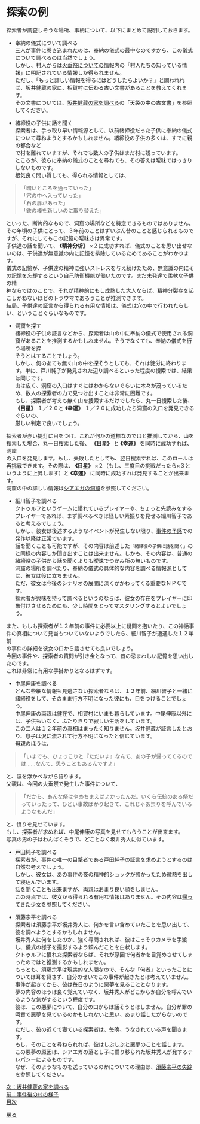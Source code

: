 # 探索の例  

探索者が調査しそうな場所、事柄について、以下にまとめて説明しておきます。  

* 奉納の儀式について調べる  
三人が事件に巻き込まれたのは、奉納の儀式の最中なのですから、この儀式について調べるのは当然でしょう。  
しかし、村人からは[火垂祭についての情報](017_火垂祭についての情報.md)内の「村人たちの知っている情報」に明記されている情報しか得られません。  
ただし、「もっと詳しい情報を得るにはどうしたらよいか？」と問われれば、坂井健蔵の家に、相賀村に伝わる古い文書があることを教えてくれます。  
その文書については、[坂井健蔵の家を調べる](029_坂井健蔵の家を調べる.md)の「天袋の中の古文書」を参照してください。  

* 緒締役の子供に話を聞く  
探索者は、手っ取り早い情報源として、以前緒締役だった子供に奉納の儀式について尋ねようとするかもしれません。緒締役の子供の多くは、すでに親の都合など  
で村を離れていますが、それでも数人の子供はまだ村に残っています。  
ところが、彼らに奉納の儀式のことを尋ねても、その答えは曖昧ではっきりしないものです。  
根気良く問い質しても、得られる情報としては、  

> 「暗いところを通っていった」  
> 「穴の中へ入っていった」  
> 「石の扉があった」  
> 「鉄の棒を新しいのに取り替えた」  

といった、断片的なもので、洞窟の場所などを特定できるものではありません。  
その年頃の子供にとって、３年前のことはずいぶん昔のことと感じられるものですが、それにしてもこの記憶の曖昧さは異常です。  
子供達の話を聞いて、 **《精神分析》** ×２に成功すれば、儀式のことを思い出せないのは、子供達が無意識の内に記憶を排除しているためであることがわかります。  
儀式の記憶が、子供達の精神に強いストレスを与え続けたため、無意識の内にその記憶を忘却するという自己防衛機能が働いたのです。まだ未発達で柔軟な子供の精  
神ならではのことで、それが精神的にもし成熟した大人ならば、精神分裂症を起こしかねないほどのトラウマであろうことが推測できます。  
結局、子供達の証言から得られる有用な情報は、儀式は穴の中で行われたらしい、ということぐらいなものです。  

* 洞窟を探す  
緒締役の子供の証言などから、探索者は山の中に奉納の儀式で使用される洞窟があることを推測するかもしれません。そうでなくても、奉納の儀式を行う場所を探  
そうとはすることでしょう。  
しかし、何のあても無く山の中を探そうとしても、それは徒労に終わります。単に、戸川純子が発見された辺り調べるといった程度の捜索では、結果は同じです。  
山は広く、洞窟の入口はすぐにはわからないぐらいに木々が茂っているため、数人の探索者の力で見つけ出すことは非常に困難です。  
もし、探索者が考えも無く山を捜索するだけでしたら、丸一日捜索した後、 **《目星》** １／２０と **《幸運》** １／２０に成功したら洞窟の入口を発見できるぐらいの、  
厳しい判定で良いでしょう。  

探索者が赤い提灯に目をつけ、これが何かの道標なのではと推測してから、山を捜索した場合、丸一日捜索した後、 **《目星》** と **《幸運》** を同時に成功すれば、洞窟  
の入口を発見します。もし、失敗したとしても、翌日捜索すれば、このロールは再挑戦できます。その際は、 **《目星》** ×２（もし、三度目の挑戦だったら×３というように上昇します）と **《幸運》** に同時に成功すれば発見することが出来ます。  
洞窟の中の詳しい情報は[シアエガの洞窟](039_シアエガの洞窟.md)を参照してください。  

* 細川智子を調べる  
クトゥルフというゲームに慣れているプレイヤーや、ちょっと先読みをするプレイヤーであれば、まず調べるべきは怪しい素振りを見せる細川智子であると考えるでしょう。  
しかし、彼女は後述するようなイベントが発生しない限り、[事件の予感](025_事件の予感.md)での発作以降は正常でいます。  
話を聞くことも可能ですが、その内容は前述した`「緒締役の子供に話を聞く」`のと同様の内容しか聞き出すことは出来ません。しかも、その内容は、普通の緒締役の子供から話を聞くよりも曖昧でつかみ所の無いものです。  
洞窟の場所を調べたり、奉納の儀式の具体的な内容を調べる情報源としては、彼女は役に立ちません。  
ただ、彼女は今後のシナリオの展開に深くかかわってくる重要なＮＰＣです。  
探索者が興味を持って調べるというのならば、彼女の存在をプレイヤーに印象付けさせるためにも、少し時間をとってマスタリングするとよいでしょう。  

また、もしも探索者が１２年前の事件に必要以上に疑問を抱いたり、この神話事件の真相について見当もついていないようでしたら、細川智子が遭遇した１２年前  
の事件の詳細を彼女の口から話させても良いでしょう。  
今回の事件や、探索者の質問が引き金となって、昔の忌まわしい記憶を思い出したのです。  
これは非常に有用な手掛かりとなるはずです。  

* 中尾伸康を調べる  
どんな些細な情報も見逃さない探索者ならば、１２年前、細川智子と一緒に緒締役をして、そのまま行方不明になった彼にも、目をつけることでしょう。  
中尾伸康の両親は健在で、相賀村にいまも暮らしています。中尾伸康以外には、子供もいなく、ふたりきりで寂しい生活をしています。  
この二人は１２年前の真相はまったく知りません。坂井健蔵が証言したとおり、息子は沢に流されて行方不明になったと信じています。  
母親のほうは、

> 「いまでも、ひょっこりと『ただいま』なんて、あの子が帰ってくるのでは……なんて、思うこともあるんですよ」

と、涙を浮かべながら語ります。  
父親は、今回の火垂祭で発生した事件について、

> 「だから、あんな祭はやめちまえばよかったんだ。いくら伝統のある祭だっていったって、ひどい事故ばかり起きて、これじゃあ祟りを呼んでいるようなもんだ」

と、憤りを見せています。  
もし、探索者が求めれば、中尾伸康の写真を見せてもらうことが出来ます。  
写真の男の子はわんぱくそうで、どことなく坂井秀人に似ています。  

* 戸田純子を調べる  
探索者が、事件の唯一の目撃者である戸田純子の証言を求めようとするのは自然な考えでしょう。  
しかし、彼女は、あの事件の夜の精神的ショックが強かったため微熱を出して寝込んでいます。  
話を聞くことも出来ますが、両親はあまり良い顔をしません。  
この時点では、彼女から得られる有用な情報はありません。その内容は[帰ってきた少女](026_帰ってきた少女.md)を参照してください。  

* 須藤宗平を調べる  
探索者は須藤宗平が坂井秀人に、何かを言い含めていたことを思い出して、彼を調べようとするかもしれません。  
坂井秀人に何をしたのか、強く尋問されれば、彼はこっそりカメラを手渡し、儀式の様子を撮影するよう頼んだことを白状します。  
クトゥルフに慣れた探索者ならば、それが原因で何者かを目覚めさせてしまったのではと推測するかもしれません。  
もっとも、須藤宗平は現実的な人間なので、そんな「何者」といったことについては耳を貸さず、自分のせいでこの事件が起きたとは考えていません。  
事件が起きてから、彼は毎日のように悪夢を見ることとなります。  
夢の内容のほうは良く覚えていなく、坂井秀人がどこからか自分を呼んでいるような気がするという程度です。  
彼は、この悪夢について、自分の口からは話そうとはしません。自分が罪の呵責で悪夢を見ているのかもしれないと思い、あまり話したがらないのです。  
ただし、彼の近くで寝ている探索者は、毎晩、うなされている声を聞きます。  
もし、そのことを尋ねられれば、彼はしぶしぶと悪夢のことを話します。  
この悪夢の原因は、シアエガの落とし子に乗り移られた坂井秀人が発するテレパシーによるものです。  
なぜ、そのようなものを送っているのかについての理由は、[須藤宗平の失踪](030_須藤宗平の失踪.md)を参照してください。  

[次：坂井健蔵の家を調べる](029_坂井健蔵の家を調べる.md)  
[前：事件後の村の様子](027_事件後の村の様子.md)  
[目次](004_シナリオ目次.md)  

<a href="javascript:history.back()">戻る</a>  
